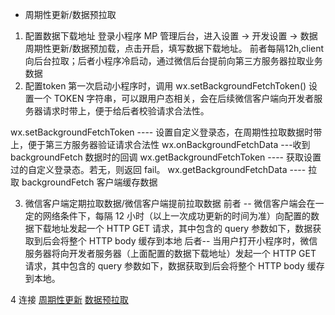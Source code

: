 * 周期性更新/数据预拉取
1. 配置数据下载地址
登录小程序 MP 管理后台，进入设置 -> 开发设置 -> 数据周期性更新/数据预加载，点击开启，填写数据下载地址。
前者每隔12h,client向后台拉取；后者小程序冷启动，通过微信后台提前向第三方服务器拉取业务数据
2. 配置token
第一次启动小程序时，调用 wx.setBackgroundFetchToken() 设置一个 TOKEN 字符串，可以跟用户态相关，会在后续微信客户端向开发者服务器请求时带上，便于给后者校验请求合法性。

wx.setBackgroundFetchToken ---- 设置自定义登录态，在周期性拉取数据时带上，便于第三方服务器验证请求合法性
wx.onBackgroundFetchData ---收到 backgroundFetch 数据时的回调
wx.getBackgroundFetchToken ---- 获取设置过的自定义登录态。若无，则返回 fail。
wx.getBackgroundFetchData  ---- 拉取 backgroundFetch 客户端缓存数据

3. 微信客户端定期拉取数据/微信客户端提前拉取数据
前者 -- 微信客户端会在一定的网络条件下，每隔 12 小时（以上一次成功更新的时间为准）向配置的数据下载地址发起一个 HTTP GET 请求，其中包含的 query 参数如下，数据获取到后会将整个 HTTP body 缓存到本地
后者-- 当用户打开小程序时，微信服务器将向开发者服务器（上面配置的数据下载地址）发起一个 HTTP GET 请求，其中包含的 query 参数如下，数据获取到后会将整个 HTTP body 缓存到本地。

4 连接
[周期性更新](https://developers.weixin.qq.com/miniprogram/dev/framework/ability/background-fetch.html)
[数据预拉取](https://developers.weixin.qq.com/miniprogram/dev/framework/ability/pre-fetch.html)